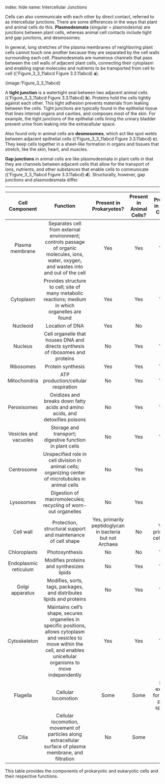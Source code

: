index: hide
name: Intercellular Junctions

Cells can also communicate with each other by direct contact, referred to as intercellular junctions. There are some differences in the ways that plant and animal cells do this.  **Plasmodesmata** (singular = plasmodesma) are junctions between plant cells, whereas animal cell contacts include tight and gap junctions, and desmosomes.

In general, long stretches of the plasma membranes of neighboring plant cells cannot touch one another because they are separated by the cell walls surrounding each cell. Plasmodesmata are numerous channels that pass between the cell walls of adjacent plant cells, connecting their cytoplasm and enabling signal molecules and nutrients to be transported from cell to cell ({'Figure_3_3_11abcd Figure 3.3.11abcd} **a**).


{image:'Figure_3_3_11abcd}
        

A  **tight junction** is a watertight seal between two adjacent animal cells ({'Figure_3_3_11abcd Figure 3.3.11abcd} **b**). Proteins hold the cells tightly against each other. This tight adhesion prevents materials from leaking between the cells. Tight junctions are typically found in the epithelial tissue that lines internal organs and cavities, and composes most of the skin. For example, the tight junctions of the epithelial cells lining the urinary bladder prevent urine from leaking into the extracellular space.

Also found only in animal cells are  **desmosomes**, which act like spot welds between adjacent epithelial cells ({'Figure_3_3_11abcd Figure 3.3.11abcd} **c**). They keep cells together in a sheet-like formation in organs and tissues that stretch, like the skin, heart, and muscles.

 **Gap junctions** in animal cells are like plasmodesmata in plant cells in that they are channels between adjacent cells that allow for the transport of ions, nutrients, and other substances that enable cells to communicate ({'Figure_3_3_11abcd Figure 3.3.11abcd} **d**). Structurally, however, gap junctions and plasmodesmata differ.


****

| Cell Component | Function | Present in Prokaryotes? | Present in Animal Cells? | Present in Plant Cells? |
|:-:|:-:|:-:|:-:|:-:|
| Plasma membrane | Separates cell from external environment; controls passage of organic molecules, ions, water, oxygen, and wastes into and out of the cell | Yes | Yes | Yes |
| Cytoplasm | Provides structure to cell; site of many metabolic reactions; medium in which organelles are found | Yes | Yes | Yes |
| Nucleoid | Location of DNA | Yes | No | No |
| Nucleus | Cell organelle that houses DNA and directs synthesis of ribosomes and proteins | No | Yes | Yes |
| Ribosomes | Protein synthesis | Yes | Yes | Yes |
| Mitochondria | ATP production/cellular respiration | No | Yes | Yes |
| Peroxisomes | Oxidizes and breaks down fatty acids and amino acids, and detoxifies poisons | No | Yes | Yes |
| Vesicles and vacuoles | Storage and transport; digestive function in plant cells | No | Yes | Yes |
| Centrosome | Unspecified role in cell division in animal cells; organizing center of microtubules in animal cells | No | Yes | No |
| Lysosomes | Digestion of macromolecules; recycling of worn-out organelles | No | Yes | No |
| Cell wall | Protection, structural support and maintenance of cell shape | Yes, primarily peptidoglycan in bacteria but not Archaea | No | Yes, primarily cellulose |
| Chloroplasts | Photosynthesis | No | No | Yes |
| Endoplasmic reticulum | Modifies proteins and synthesizes lipids | No | Yes | Yes |
| Golgi apparatus | Modifies, sorts, tags, packages, and distributes lipids and proteins | No | Yes | Yes |
| Cytoskeleton | Maintains cell’s shape, secures organelles in specific positions, allows cytoplasm and vesicles to move within the cell, and enables unicellular organisms to move independently | Yes | Yes | Yes |
| Flagella | Cellular locomotion | Some | Some | No, except for some plant sperm. |
| Cilia | Cellular locomotion, movement of particles along extracellular surface of plasma membrane, and filtration | No | Some | No |
    

This table provides the components of prokaryotic and eukaryotic cells and their respective functions.
